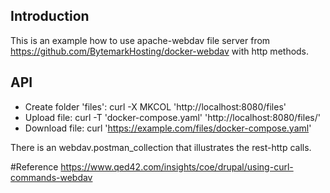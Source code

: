 
## Introduction

This is an example how to use apache-webdav file server from https://github.com/BytemarkHosting/docker-webdav
with http methods.


## API

- Create folder 'files': curl -X MKCOL 'http://localhost:8080/files'
- Upload file: curl -T 'docker-compose.yaml' 'http://localhost:8080/files/'
- Download file: curl 'https://example.com/files/docker-compose.yaml'

There is an webdav.postman_collection that illustrates the rest-http calls.

#Reference
https://www.qed42.com/insights/coe/drupal/using-curl-commands-webdav

